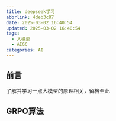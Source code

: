 ```yaml
---
title: deepseek学习
abbrlink: 4deb3c87
date: 2025-03-02 16:40:54
updated: 2025-03-02 16:40:54
tags:
  - 大模型
  - AIGC
categories: AI
---
```


## 前言
了解并学习一点大模型的原理相关，留档至此

<!-- more -->

## GRPO算法
